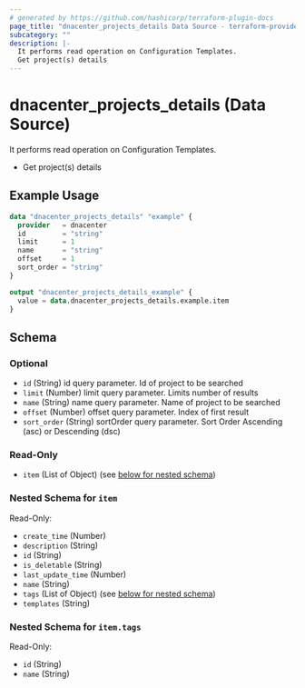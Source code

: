 ```yaml
---
# generated by https://github.com/hashicorp/terraform-plugin-docs
page_title: "dnacenter_projects_details Data Source - terraform-provider-dnacenter"
subcategory: ""
description: |-
  It performs read operation on Configuration Templates.
  Get project(s) details
---
```


# dnacenter_projects_details (Data Source)

It performs read operation on Configuration Templates.

- Get project(s) details

## Example Usage

```terraform
data "dnacenter_projects_details" "example" {
  provider   = dnacenter
  id         = "string"
  limit      = 1
  name       = "string"
  offset     = 1
  sort_order = "string"
}

output "dnacenter_projects_details_example" {
  value = data.dnacenter_projects_details.example.item
}
```

<!-- schema generated by tfplugindocs -->
## Schema

### Optional

- `id` (String) id query parameter. Id of project to be searched
- `limit` (Number) limit query parameter. Limits number of results
- `name` (String) name query parameter. Name of project to be searched
- `offset` (Number) offset query parameter. Index of first result
- `sort_order` (String) sortOrder query parameter. Sort Order Ascending (asc) or Descending (dsc)

### Read-Only

- `item` (List of Object) (see [below for nested schema](#nestedatt--item))

<a id="nestedatt--item"></a>
### Nested Schema for `item`

Read-Only:

- `create_time` (Number)
- `description` (String)
- `id` (String)
- `is_deletable` (String)
- `last_update_time` (Number)
- `name` (String)
- `tags` (List of Object) (see [below for nested schema](#nestedobjatt--item--tags))
- `templates` (String)

<a id="nestedobjatt--item--tags"></a>
### Nested Schema for `item.tags`

Read-Only:

- `id` (String)
- `name` (String)


